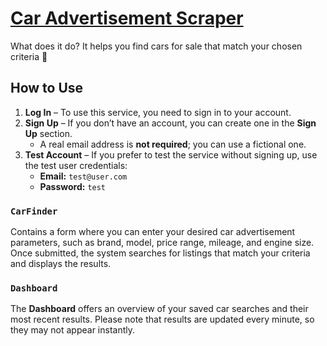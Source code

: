 # [Car Advertisement Scraper](https://krisjanisdz.github.io/car-founder/)

What does it do? It helps you find cars for sale that match your chosen criteria 🚗

## How to Use

1. **Log In** – To use this service, you need to sign in to your account.  
2. **Sign Up** – If you don’t have an account, you can create one in the **Sign Up** section.  
   - A real email address is **not required**; you can use a fictional one.  
3. **Test Account** – If you prefer to test the service without signing up, use the test user credentials:  
   - **Email:** `test@user.com`  
   - **Password:** `test` 

### `CarFinder`
Contains a form where you can enter your desired car advertisement parameters, such as brand, model, price range, mileage, and engine size. Once submitted, the system searches for listings that match your criteria and displays the results.

### `Dashboard`
The **Dashboard** offers an overview of your saved car searches and their most recent results. Please note that results are updated every minute, so they may not appear instantly.


